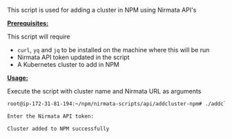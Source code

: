 
This script is used for adding a cluster in NPM using Nirmata API's

<ins>**Prerequisites:**</ins>

This script will require
- `curl`, `yq` and `jq` to be installed on the machine where this will be run
- Nirmata API token updated in the script
- A Kubernetes cluster to add in NPM

<ins>**Usage:**</ins>

Execute the script with cluster name and Nirmata URL as arguments

```sh
root@ip-172-31-81-194:~/npm/nirmata-scripts/api/addcluster-npm# ./addcluster.sh kindtest24 https://nirmata.io 

Enter the Nirmata API token:

Cluster added to NPM successfully
```


